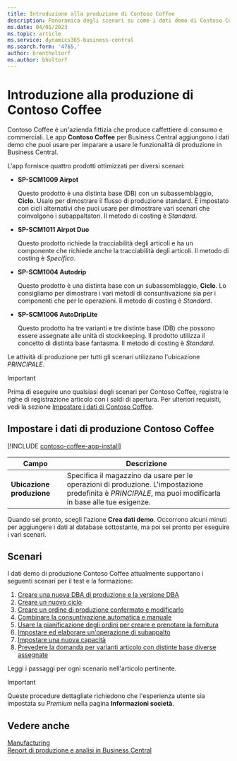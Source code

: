 ```yaml
---
title: Introduzione alla produzione di Contoso Coffee
description: Panoramica degli scenari su come i dati demo di Contoso Coffee possono aiutarti a imparare a usare le funzionalità di produzione in Business Central.
ms.date: 04/01/2023
ms.topic: article
ms.service: dynamics365-business-central
ms.search.form: '4765,'
author: brentholtorf
ms.author: bholtorf
---
```


# Introduzione alla produzione di Contoso Coffee

Contoso Coffee è un'azienda fittizia che produce caffettiere di consumo e commerciali. Le app **Contoso Coffee** per Business Central aggiungono i dati demo che puoi usare per imparare a usare le funzionalità di produzione in Business Central.  

L'app fornisce quattro prodotti ottimizzati per diversi scenari:

- **SP-SCM1009 Airpot**  

  Questo prodotto è una distinta base (DB) con un subassemblaggio, **Ciclo**. Usalo per dimostrare il flusso di produzione standard. È impostato con cicli alternativi che puoi usare per dimostrare vari scenari che coinvolgono i subappaltatori. Il metodo di costing è *Standard*.  

- **SP-SCM1011 Airpot Duo**  

  Questo prodotto richiede la tracciabilità degli articoli e ha un componente che richiede anche la tracciabilità degli articoli. Il metodo di costing è *Specifico*.  

- **SP-SCM1004 Autodrip**  

  Questo prodotto è una distinta base con un subassemblaggio, **Ciclo**. Lo consigliamo per dimostrare i vari metodi di consuntivazione sia per i componenti che per le operazioni. Il metodo di costing è *Standard*.

- **SP-SCM1006 AutoDripLite**

  Questo prodotto ha tre varianti e tre distinte base (DB) che possono essere assegnate alle unità di stockkeeping. Il prodotto utilizza il concetto di distinta base fantasma. Il metodo di costing è *Standard*.

Le attività di produzione per tutti gli scenari utilizzano l'ubicazione *PRINCIPALE*.  

> [!IMPORTANT]
> Prima di eseguire uno qualsiasi degli scenari per Contoso Coffee, registra le righe di registrazione articolo con i saldi di apertura. Per ulteriori requisiti, vedi la sezione [Impostare i dati di Contoso Coffee](#set-up-contoso-coffee-manufacturing-data).

## Impostare i dati di produzione Contoso Coffee

[!INCLUDE [contoso-coffee-app-install](../../includes/contoso-coffee-app-install.md)]

|Campo  |Descrizione  |
|---------|---------|
|**Ubicazione produzione** |Specifica il magazzino da usare per le operazioni di produzione. L'impostazione predefinita è *PRINCIPALE*, ma puoi modificarla in base alle tue esigenze.|


Quando sei pronto, scegli l'azione **Crea dati demo**. Occorrono alcuni minuti per aggiungere i dati al database sottostante, ma poi sei pronto per eseguire i vari scenari.  

## Scenari

I dati demo di produzione Contoso Coffee attualmente supportano i seguenti scenari per il test e la formazione:

1. [Creare una nuova DBA di produzione e la versione DBA](create-new-production-bom-version.md)  
2. [Creare un nuovo ciclo](create-new-routing.md)  
3. [Creare un ordine di produzione confermato e modificarlo](create-firm-planned-production-order-change.md)  
4. [Combinare la consuntivazione automatica e manuale](combine-automatic-manual-flushing.md)  
5. [Usare la pianificazione degli ordini per creare e prenotare la fornitura](order-planning-create-reserve-supply.md)  
6. [Impostare ed elaborare un'operazione di subappalto](set-up-process-subcontracting-operation.md)  
7. [Impostare una nuova capacità](set-up-new-capacity.md)  
8. [Prevedere la domanda per varianti articolo con distinte base diverse assegnate](variants.md)  

Leggi i passaggi per ogni scenario nell'articolo pertinente.  

> [!IMPORTANT]
> Queste procedure dettagliate richiedono che l'esperienza utente sia impostata su *Premium* nella pagina **Informazioni società**.

## Vedere anche

[Manufacturing](../../production-manage-manufacturing.md)  
[Report di produzione e analisi in Business Central](../../production-reports.md)  
